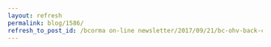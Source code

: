 ```yaml
---
layout: refresh
permalink: blog/1586/
refresh_to_post_id: /bcorma on-line newsletter/2017/09/21/bc-ohv-back-country-bans-rescinded-update-sept-20-2017
---
```

